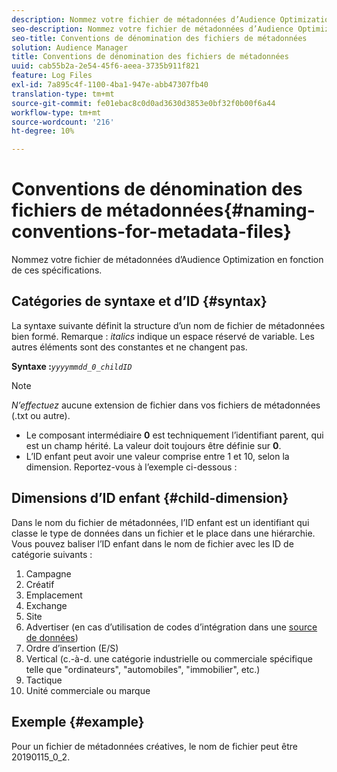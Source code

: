 ```yaml
---
description: Nommez votre fichier de métadonnées d’Audience Optimization en fonction de ces spécifications.
seo-description: Nommez votre fichier de métadonnées d’Audience Optimization en fonction de ces spécifications.
seo-title: Conventions de dénomination des fichiers de métadonnées
solution: Audience Manager
title: Conventions de dénomination des fichiers de métadonnées
uuid: cab55b2a-2e54-45f6-aeea-3735b911f821
feature: Log Files
exl-id: 7a895c4f-1100-4ba1-947e-abb47307fb40
translation-type: tm+mt
source-git-commit: fe01ebac8c0d0ad3630d3853e0bf32f0b00f6a44
workflow-type: tm+mt
source-wordcount: '216'
ht-degree: 10%

---
```


# Conventions de dénomination des fichiers de métadonnées{#naming-conventions-for-metadata-files}

Nommez votre fichier de métadonnées d’Audience Optimization en fonction de ces spécifications.

## Catégories de syntaxe et d’ID {#syntax}

La syntaxe suivante définit la structure d’un nom de fichier de métadonnées bien formé. Remarque : *italics* indique un espace réservé de variable. Les autres éléments sont des constantes et ne changent pas.

**Syntaxe :***`yyyymmdd_0_childID`*

>[!NOTE]
>
>*N’effectuez* aucune extension de fichier dans vos fichiers de métadonnées (.txt ou autre).

<!--In the name syntax, you'll notice a parent ID variable. Don't confuse it with the parent ID used in the [metadata file contents](../../../reporting/audience-optimization-reports/metadata-files-intro/metadata-file-contents.md). These 2 variables seem similar, but they represent different things:-->

* Le composant intermédiaire **0** est techniquement l’identifiant parent, qui est un champ hérité. La valeur doit toujours être définie sur **0**.
* L’ID enfant peut avoir une valeur comprise entre 1 et 10, selon la dimension. Reportez-vous à l’exemple ci-dessous :

## Dimensions d’ID enfant {#child-dimension}

Dans le nom du fichier de métadonnées, l’ID enfant est un identifiant qui classe le type de données dans un fichier et le place dans une hiérarchie. Vous pouvez baliser l’ID enfant dans le nom de fichier avec les ID de catégorie suivants :

1. Campagne
1. Créatif
1. Emplacement
1. Exchange
1. Site
1. Advertiser (en cas d’utilisation de codes d’intégration dans une [source de données](../../../features/manage-datasources.md#details))
1. Ordre d’insertion (E/S)
1. Vertical (c.-à-d. une catégorie industrielle ou commerciale spécifique telle que &quot;ordinateurs&quot;, &quot;automobiles&quot;, &quot;immobilier&quot;, etc.)
1. Tactique
1. Unité commerciale ou marque

## Exemple {#example}

Pour un fichier de métadonnées créatives, le nom de fichier peut être 20190115_0_2.

<!--Let's take a look at how you would use these IDs in a metadata file name. As an example, say your data file consists of campaign creatives. In this case, the campaign is a parent object and the creatives are child objects because they belong to, or are contained by, the campaign. As a result, you'd choose the following IDs for the metadata file name:

* Parent ID: `1` 
* Child ID: `2`

Your metadata file name would look like this: `20150827_1_2`

Sometimes, you might have data that does not belong to a parent object. Whenever this is the case, select ID 0 for the parent ID. In this case, your file title would look like this: `20150827_0_2`. -->
